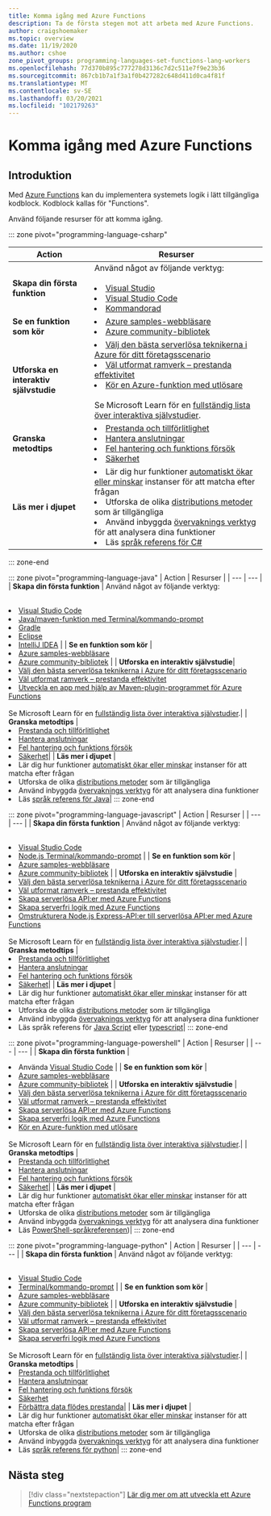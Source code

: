```yaml
---
title: Komma igång med Azure Functions
description: Ta de första stegen mot att arbeta med Azure Functions.
author: craigshoemaker
ms.topic: overview
ms.date: 11/19/2020
ms.author: cshoe
zone_pivot_groups: programming-languages-set-functions-lang-workers
ms.openlocfilehash: 77d370b895c777278d3136c7d2c511e7f9e23b36
ms.sourcegitcommit: 867cb1b7a1f3a1f0b427282c648d411d0ca4f81f
ms.translationtype: MT
ms.contentlocale: sv-SE
ms.lasthandoff: 03/20/2021
ms.locfileid: "102179263"
---
```

# <a name="getting-started-with-azure-functions"></a>Komma igång med Azure Functions

## <a name="introduction"></a>Introduktion

Med [Azure Functions](./functions-overview.md) kan du implementera systemets logik i lätt tillgängliga kodblock. Kodblock kallas för "Functions".

Använd följande resurser för att komma igång.

::: zone pivot="programming-language-csharp"

| Action | Resurser |
| --- | --- |
| **Skapa din första funktion** | Använd något av följande verktyg:<br><br><li>[Visual Studio](./functions-create-your-first-function-visual-studio.md)<li>[Visual Studio Code](./create-first-function-vs-code-csharp.md)<li>[Kommandorad](./create-first-function-cli-csharp.md) |
| **Se en funktion som kör** | <li>[Azure samples-webbläsare](/samples/browse/?expanded=azure&languages=csharp&products=azure-functions)<li>[Azure community-bibliotek](https://www.serverlesslibrary.net/?technology=Functions%202.x&language=C%23) |
| **Utforska en interaktiv självstudie**| <li>[Välj den bästa serverlösa teknikerna i Azure för ditt företagsscenario](/learn/modules/serverless-fundamentals/)<li>[Väl utformat ramverk – prestanda effektivitet](/learn/modules/azure-well-architected-performance-efficiency/)<li>[Kör en Azure-funktion med utlösare](/learn/modules/execute-azure-function-with-triggers/) <br><br>Se Microsoft Learn för en [fullständig lista över interaktiva självstudier](/learn/browse/?expanded=azure&products=azure-functions).|
| **Granska metodtips** |<li>[Prestanda och tillförlitlighet](./functions-best-practices.md)<li>[Hantera anslutningar](./manage-connections.md)<li>[Fel hantering och funktions försök](./functions-bindings-error-pages.md?tabs=csharp)<li>[Säkerhet](./security-concepts.md)|
| **Läs mer i djupet** | <li>Lär dig hur funktioner [automatiskt ökar eller minskar](./functions-scale.md) instanser för att matcha efter frågan<li>Utforska de olika [distributions metoder](./functions-deployment-technologies.md) som är tillgängliga<li>Använd inbyggda [övervaknings verktyg](./functions-monitoring.md) för att analysera dina funktioner<li>Läs [språk referens för C#](./functions-dotnet-class-library.md)|

::: zone-end

::: zone pivot="programming-language-java"
| Action | Resurser |
| --- | --- |
| **Skapa din första funktion** | Använd något av följande verktyg:<br><br><li>[Visual Studio Code](./create-first-function-vs-code-java.md)<li>[Java/maven-funktion med Terminal/kommando-prompt](./create-first-function-cli-java.md)<li>[Gradle](./functions-create-first-java-gradle.md)<li>[Eclipse](./functions-create-maven-eclipse.md)<li>[IntelliJ IDEA](./functions-create-maven-intellij.md) |
| **Se en funktion som kör** | <li>[Azure samples-webbläsare](/samples/browse/?expanded=azure&languages=java&products=azure-functions)<li>[Azure community-bibliotek](https://www.serverlesslibrary.net/?technology=Functions%202.x&language=Java) |
| **Utforska en interaktiv självstudie**| <li>[Välj den bästa serverlösa teknikerna i Azure för ditt företagsscenario](/learn/modules/serverless-fundamentals/)<li>[Väl utformat ramverk – prestanda effektivitet](/learn/modules/azure-well-architected-performance-efficiency/)<li>[Utveckla en app med hjälp av Maven-plugin-programmet för Azure Functions](/learn/modules/develop-azure-functions-app-with-maven-plugin/) <br><br>Se Microsoft Learn för en [fullständig lista över interaktiva självstudier](/learn/browse/?expanded=azure&products=azure-functions).|
| **Granska metodtips** |<li>[Prestanda och tillförlitlighet](./functions-best-practices.md)<li>[Hantera anslutningar](./manage-connections.md)<li>[Fel hantering och funktions försök](./functions-bindings-error-pages.md?tabs=java)<li>[Säkerhet](./security-concepts.md)|
| **Läs mer i djupet** | <li>Lär dig hur funktioner [automatiskt ökar eller minskar](./functions-scale.md) instanser för att matcha efter frågan<li>Utforska de olika [distributions metoder](./functions-deployment-technologies.md) som är tillgängliga<li>Använd inbyggda [övervaknings verktyg](./functions-monitoring.md) för att analysera dina funktioner<li>Läs [språk referens för Java](./functions-reference-java.md)|
::: zone-end

::: zone pivot="programming-language-javascript"
| Action | Resurser |
| --- | --- |
| **Skapa din första funktion** | Använd något av följande verktyg:<br><br><li>[Visual Studio Code](./create-first-function-vs-code-node.md)<li>[Node.js Terminal/kommando-prompt](./create-first-function-cli-node.md) |
| **Se en funktion som kör** | <li>[Azure samples-webbläsare](/samples/browse/?expanded=azure&languages=javascript%2ctypescript&products=azure-functions)<li>[Azure community-bibliotek](https://www.serverlesslibrary.net/?technology=Functions%202.x&language=JavaScript%2CTypeScript) |
| **Utforska en interaktiv självstudie** | <li>[Välj den bästa serverlösa teknikerna i Azure för ditt företagsscenario](/learn/modules/serverless-fundamentals/)<li>[Väl utformat ramverk – prestanda effektivitet](/learn/modules/azure-well-architected-performance-efficiency/)<li>[Skapa serverlösa API:er med Azure Functions](/learn/modules/build-api-azure-functions/)<li>[Skapa serverfri logik med Azure Functions](/learn/modules/create-serverless-logic-with-azure-functions/)<li>[Omstrukturera Node.js Express-API:er till serverlösa API:er med Azure Functions](/learn/modules/shift-nodejs-express-apis-serverless/) <br><br>Se Microsoft Learn för en [fullständig lista över interaktiva självstudier](/learn/browse/?expanded=azure&products=azure-functions).|
| **Granska metodtips** |<li>[Prestanda och tillförlitlighet](./functions-best-practices.md)<li>[Hantera anslutningar](./manage-connections.md)<li>[Fel hantering och funktions försök](./functions-bindings-error-pages.md?tabs=javascript)<li>[Säkerhet](./security-concepts.md)|
| **Läs mer i djupet** | <li>Lär dig hur funktioner [automatiskt ökar eller minskar](./functions-scale.md) instanser för att matcha efter frågan<li>Utforska de olika [distributions metoder](./functions-deployment-technologies.md) som är tillgängliga<li>Använd inbyggda [övervaknings verktyg](./functions-monitoring.md) för att analysera dina funktioner<li>Läs språk referens för [Java Script](./functions-reference-node.md) eller [typescript](./functions-reference-node.md#typescript)|
::: zone-end

::: zone pivot="programming-language-powershell"
| Action | Resurser |
| --- | --- |
| **Skapa din första funktion** | <li>Använda [Visual Studio Code](./create-first-function-vs-code-powershell.md) |
| **Se en funktion som kör** | <li>[Azure samples-webbläsare](/samples/browse/?expanded=azure&languages=powershell&products=azure-functions)<li>[Azure community-bibliotek](https://www.serverlesslibrary.net/?technology=Functions%202.x&language=PowerShell) |
| **Utforska en interaktiv självstudie** | <li>[Välj den bästa serverlösa teknikerna i Azure för ditt företagsscenario](/learn/modules/serverless-fundamentals/)<li>[Väl utformat ramverk – prestanda effektivitet](/learn/modules/azure-well-architected-performance-efficiency/)<li>[Skapa serverlösa API:er med Azure Functions](/learn/modules/build-api-azure-functions/)<li>[Skapa serverfri logik med Azure Functions](/learn/modules/create-serverless-logic-with-azure-functions/)<li>[Kör en Azure-funktion med utlösare](/learn/modules/execute-azure-function-with-triggers/) <br><br>Se Microsoft Learn för en [fullständig lista över interaktiva självstudier](/learn/browse/?expanded=azure&products=azure-functions).|
| **Granska metodtips** |<li>[Prestanda och tillförlitlighet](./functions-best-practices.md)<li>[Hantera anslutningar](./manage-connections.md)<li>[Fel hantering och funktions försök](./functions-bindings-error-pages.md?tabs=powershell)<li>[Säkerhet](./security-concepts.md)|
| **Läs mer i djupet** | <li>Lär dig hur funktioner [automatiskt ökar eller minskar](./functions-scale.md) instanser för att matcha efter frågan<li>Utforska de olika [distributions metoder](./functions-deployment-technologies.md) som är tillgängliga<li>Använd inbyggda [övervaknings verktyg](./functions-monitoring.md) för att analysera dina funktioner<li>Läs [PowerShell-språkreferensen](./functions-reference-powershell.md))|
::: zone-end

::: zone pivot="programming-language-python"
| Action | Resurser |
| --- | --- |
| **Skapa din första funktion** | Använd något av följande verktyg:<br><br><li>[Visual Studio Code](./create-first-function-vs-code-csharp.md?pivots=programming-language-python)<li>[Terminal/kommando-prompt](./create-first-function-cli-csharp.md?pivots=programming-language-python) |
| **Se en funktion som kör** | <li>[Azure samples-webbläsare](/samples/browse/?expanded=azure&languages=python&products=azure-functions)<li>[Azure community-bibliotek](https://www.serverlesslibrary.net/?technology=Functions%202.x&language=Python) |
| **Utforska en interaktiv självstudie** | <li>[Välj den bästa serverlösa teknikerna i Azure för ditt företagsscenario](/learn/modules/serverless-fundamentals/)<li>[Väl utformat ramverk – prestanda effektivitet](/learn/modules/azure-well-architected-performance-efficiency/)<li>[Skapa serverlösa API:er med Azure Functions](/learn/modules/build-api-azure-functions/)<li>[Skapa serverfri logik med Azure Functions](/learn/modules/create-serverless-logic-with-azure-functions/) <br><br>Se Microsoft Learn för en [fullständig lista över interaktiva självstudier](/learn/browse/?expanded=azure&products=azure-functions).|
| **Granska metodtips** |<li>[Prestanda och tillförlitlighet](./functions-best-practices.md)<li>[Hantera anslutningar](./manage-connections.md)<li>[Fel hantering och funktions försök](./functions-bindings-error-pages.md?tabs=python)<li>[Säkerhet](./security-concepts.md)<li>[Förbättra data flödes prestanda](./python-scale-performance-reference.md)|
| **Läs mer i djupet** | <li>Lär dig hur funktioner [automatiskt ökar eller minskar](./functions-scale.md) instanser för att matcha efter frågan<li>Utforska de olika [distributions metoder](./functions-deployment-technologies.md) som är tillgängliga<li>Använd inbyggda [övervaknings verktyg](./functions-monitoring.md) för att analysera dina funktioner<li>Läs [språk referens för python](./functions-reference-python.md)|
::: zone-end

## <a name="next-steps"></a>Nästa steg

> [!div class="nextstepaction"]
> [Lär dig mer om att utveckla ett Azure Functions program](./functions-reference.md)
